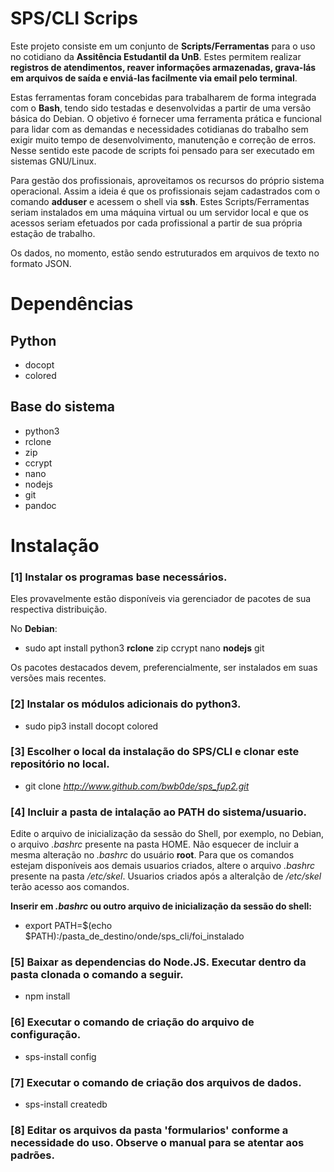 # SPS/CLI Scrips #

Este projeto consiste em um conjunto de **Scripts/Ferramentas** para o uso no cotidiano da **Assitência Estudantil da UnB**. Estes permitem realizar **registros de atendimentos, reaver informações armazenadas, grava-lás em arquivos de saída e enviá-las facilmente via email pelo terminal**.

Estas ferramentas foram concebidas para trabalharem de forma integrada com o **Bash**, tendo sido testadas e desenvolvidas a partir de uma versão básica do Debian. O objetivo é fornecer uma ferramenta prática e funcional para lidar com as demandas e necessidades cotidianas do trabalho sem exigir muito tempo de desenvolvimento, manutenção e correção de erros. Nesse sentido este pacode de scripts foi pensado para ser executado em sistemas GNU/Linux.

Para gestão dos profissionais, aproveitamos os recursos do próprio sistema operacional. Assim a ideia é que os profissionais sejam cadastrados com o comando **adduser** e acessem o shell via **ssh**. Estes Scripts/Ferramentas seriam instalados em uma máquina virtual ou um servidor local e que os acessos seriam efetuados por cada profissional a partir de sua própria estação de trabalho.

Os dados, no momento, estão sendo estruturados em arquivos de texto no formato JSON.

# Dependências #

## Python ##

- docopt
- colored

## Base do sistema ##

- python3
- rclone
- zip
- ccrypt
- nano
- nodejs
- git
- pandoc

# Instalação #

### [1] Instalar os programas base necessários.
Eles provavelmente estão disponíveis via gerenciador de pacotes de sua respectiva distribuição.

No **Debian**:

- sudo apt install python3 **rclone** zip ccrypt nano **nodejs** git

Os pacotes destacados devem, preferencialmente, ser instalados em suas versões mais recentes.

### [2] Instalar os módulos adicionais do python3.

- sudo pip3 install docopt colored

### [3] Escolher o local da instalação do SPS/CLI e clonar este repositório no local.

- git clone *http://www.github.com/bwb0de/sps_fup2.git*

### [4] Incluir a pasta de intalação ao PATH do sistema/usuario.

Edite o arquivo de inicialização da sessão do Shell, por exemplo, no Debian, o arquivo *.bashrc* presente na pasta HOME. Não esquecer de incluir a mesma alteração no *.bashrc* do usuário **root**. Para que os comandos estejam disponíveis aos demais usuarios criados, altere o arquivo *.bashrc* presente na pasta */etc/skel*. Usuarios criados após a alteralção de */etc/skel* terão acesso aos comandos.

**Inserir em *.bashrc* ou outro arquivo de inicialização da sessão do shell:**

- export PATH=$(echo $PATH):/pasta_de_destino/onde/sps_cli/foi_instalado

### [5] Baixar as dependencias do Node.JS. Executar dentro da pasta clonada o comando a seguir.

- npm install

### [6] Executar o comando de criação do arquivo de configuração.

- sps-install config

### [7] Executar o comando de criação dos arquivos de dados.

- sps-install createdb

### [8] Editar os arquivos da pasta 'formularios' conforme a necessidade do uso. Observe o manual para se atentar aos padrões.